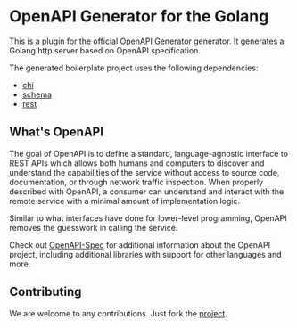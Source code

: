 # OpenAPI Generator for the Golang

This is a plugin for the official [OpenAPI
Generator](https://github.com/OpenAPITools/openapi-generator) generator. It
generates a Golang http server based on OpenAPI specification. 

The generated boilerplate project uses the following dependencies:

- [chi](https://github.com/go-chi/chi)
- [schema](https://github.com/phogolabs/schema)
- [rest](https://github.com/phogolabs/rest)

## What's OpenAPI

The goal of OpenAPI is to define a standard, language-agnostic interface to
REST APIs which allows both humans and computers to discover and understand the
capabilities of the service without access to source code, documentation, or
through network traffic inspection.  When properly described with OpenAPI, a
consumer can understand and interact with the remote service with a minimal
amount of implementation logic.

Similar to what interfaces have done for lower-level programming, OpenAPI
removes the guesswork in calling the service.

Check out [OpenAPI-Spec](https://github.com/OAI/OpenAPI-Specification) for
additional information about the OpenAPI project, including additional
libraries with support for other languages and more. 

## Contributing

We are welcome to any contributions. Just fork the
[project](https://github.com/phogolabs/open-api).
